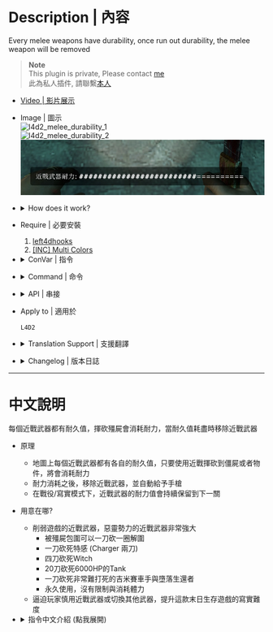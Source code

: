 # Description | 內容
Every melee weapons have durability, once run out durability, the melee weapon will be removed

> __Note__ <br/>
This plugin is private, Please contact [me](https://github.com/fbef0102/Game-Private_Plugin#私人插件列表-private-plugins-list)<br/>
此為私人插件, 請聯繫[本人](https://github.com/fbef0102/Game-Private_Plugin#私人插件列表-private-plugins-list)

* [Video | 影片展示](https://youtu.be/8jsq8NT08S8)

* Image | 圖示
    <br/>![l4d2_melee_durability_1](image/l4d2_melee_durability_1.gif)
    <br/>![l4d2_melee_durability_2](image/l4d2_melee_durability_2.gif)
    <br/>![l4d2_melee_durability_3](image/l4d2_melee_durability_3.jpg)

* <details><summary>How does it work?</summary>

    * Every melee weapons have durability
    * Cost durability when melee S.I., Witch, infected, objects.....
    * The melee weapon will be removed once run out durability, and give pistol
</details>

* Require | 必要安裝
    1. [left4dhooks](https://forums.alliedmods.net/showthread.php?t=321696)
    2. [[INC] Multi Colors](https://github.com/fbef0102/L4D1_2-Plugins/releases/tag/Multi-Colors)

* <details><summary>ConVar | 指令</summary>

    * cfg/sourcemod/l4d2_melee_durability.cfg
        ```php
        // 0=Plugin off, 1=Plugin on.
        l4d2_melee_durability_enable "1"

        // Changes how message displays. (0: Disable, 1:In chat, 2: In Hint Box, 3: In center text)
        l4d2_melee_durability_announce_type "2"

        // 0=Display durability percent number, 1=Display durability bar
        l4d2_melee_durability_show_bar "1"

        // How much durability does it cost when melee Tank. (0: No Cost)
        l4d2_melee_durability_tank_cost "200"

        // How much durability does it cost when melee Witch. (0: No Cost)
        l4d2_melee_durability_witch_cost "150"

        // How much durability does it cost when melee Common Infected. (0: No Cost)
        l4d2_melee_durability_common_cost "50"

        // How much durability does it cost when melee Survivor. (0: No Cost)
        l4d2_melee_durability_survivor_cost "10"

        // How much durability does it cost when melee Special Infected. (0: No Cost)
        l4d2_melee_durability_infected_cost "100"

        // How much durability does it cost when melee objects. (doors, boxes, items, chairs, tables, etc.)
        l4d2_melee_durability_entity_cost "5"

        // Secondary weapon given to survivor after run out of melee durability. (1: Pistol, 2: Dual Pistol, 3: Magnum)
        l4d2_melee_durability_secondary_weapon "1"

        // 0=Permanent durability, durability of Baseball Bat.
        l4d2_melee_durability_baseball_bat "2800"

        // 0=Permanent durability, durability of Cricket Bat.
        l4d2_melee_durability_cricket_bat "3000"

        // 0=Permanent durability, durability of Crowbar.
        l4d2_melee_durability_crowbar "3300"

        // 0=Permanent durability, durability of Electric Guitar.
        l4d2_melee_durability_electric_guitar "2900"

        // 0=Permanent durability, durability of Fire Axe.
        l4d2_melee_durability_fireaxe "3500"

        // 0=Permanent durability, durability of Frying Pan.
        l4d2_melee_durability_frying_pan "2500"

        // 0=Permanent durability, durability of Golf Club.
        l4d2_melee_durability_golfclub "3000"

        // 0=Permanent durability, durability of Katana.
        l4d2_melee_durability_katana "3700"

        // 0=Permanent durability, durability of Knife.
        l4d2_melee_durability_knife "3400"

        // 0=Permanent durability, durability of Machete.
        l4d2_melee_durability_machete "4000"

        // 0=Permanent durability, durability of Pitchfork.
        l4d2_melee_durability_pitchfork "3100"

        // 0=Permanent durability, durability of shovel.
        l4d2_melee_durability_shovel "2900"

        // 0=Permanent durability, durability of Tonfa.
        l4d2_melee_durability_tonfa "2600"

        // 0=Permanent durability, durability of unknown melee weapon (Custom Third Party Melee).
        l4d2_melee_durability_unknown "3000"
        ```
</details>

* <details><summary>Command | 命令</summary>
    
    None
</details>

* <details><summary>API | 串接</summary>

    * [l4d2_melee_durability.inc](scripting\include\l4d2_melee_durability.inc)
        ```php
        library name: l4d2_melee_durability
        ```
</details>

* Apply to | 適用於
    ```
    L4D2
    ```

* <details><summary>Translation Support | 支援翻譯</summary>

    ```
    English
    繁體中文
    简体中文
    ```
</details>

* <details><summary>Changelog | 版本日誌</summary>

    * v1.3 (2024-7-9)
        * Add API
        * Update Cvars
        * Update Translations

    * v1.2 (2023-6-25)
        * In coop/realism mode, keep melee durability to next map.

    * v1.1 (2023-3-13)
        * Translation Support

    * v1.0 (2022-11-06)
        * Initial Release
</details>

- - - -
# 中文說明
每個近戰武器都有耐久值，揮砍殭屍會消耗耐力，當耐久值耗盡時移除近戰武器

* 原理
    * 地圖上每個近戰武器都有各自的耐久值，只要使用近戰揮砍到僵屍或者物件，將會消耗耐力
    * 耐力消耗之後，移除近戰武器，並自動給予手槍
    * 在戰役/寫實模式下，近戰武器的耐力值會持續保留到下一關

* 用意在哪?
    * 削弱遊戲的近戰武器，惡靈勢力的近戰武器非常強大
        * 被殭屍包圍可以一刀砍一圈解圍
        * 一刀砍死特感 (Charger 兩刀)
        * 四刀砍死Witch
        * 20刀砍死6000HP的Tank 
        * 一刀砍死非常難打死的吉米賽車手與墮落生還者
        * 永久使用，沒有限制與消耗體力
    * 逼迫玩家慎用近戰武器或切換其他武器，提升這款末日生存遊戲的寫實難度

* <details><summary>指令中文介紹 (點我展開)</summary>

    * cfg/sourcemod/l4d2_melee_durability.cfg
        ```php
        // 0=關閉插件, 1=開啟插件
        l4d2_melee_durability_enable "1"

        // 顯示耐久度的位置. (0: 關閉, 1: 聊天窗, 2: 螢幕下方黑底白字窗, 3: 螢幕正中間)
        l4d2_melee_durability_announce_type "2"

        // 0=用實際百分比數值顯示耐久度, 1=用圖案符號顯示耐久度
        l4d2_melee_durability_show_bar "1"

        // 揮砍Tank所消耗的耐力數值 (0: 無消耗)
        l4d2_melee_durability_tank_cost "200"

        // 揮砍Witch所消耗的耐力數值 (0: 無消耗)
        l4d2_melee_durability_witch_cost "150"

        // 揮砍普通感染者所消耗的耐力數值 (0: 無消耗)
        l4d2_melee_durability_common_cost "50"

        // 揮砍倖存者隊友所消耗的耐力數值 (0: 無消耗)
        l4d2_melee_durability_survivor_cost "10"

        // 揮砍特感所消耗的耐力數值 (0: 無消耗)
        l4d2_melee_durability_infected_cost "100"

        // 揮砍物件所消耗的耐力數值 (門, 箱子, 物品, 椅子, 桌子 等等...)
        l4d2_melee_durability_entity_cost "5"

        // 當耐力值消耗光時給予的武器. (1: 手槍, 2: 雙槍, 3: 麥格農手槍)
        l4d2_melee_durability_secondary_weapon "1"

        // 0=永久耐力, 球棒的耐力值
        l4d2_melee_durability_baseball_bat "2800"

        // 0=永久耐力, 板球拍的耐力值
        l4d2_melee_durability_cricket_bat "3000"

        // 0=永久耐力, 鐵撬的耐力值
        l4d2_melee_durability_crowbar "3300"

        // 0=永久耐力, 電吉他的耐力值
        l4d2_melee_durability_electric_guitar "2900"

        // 0=永久耐力, 斧頭的耐力值
        l4d2_melee_durability_fireaxe "3500"

        // 0=永久耐力, 平底鍋的耐力值
        l4d2_melee_durability_frying_pan "2500"

        // 0=永久耐力, 高爾夫球桿的耐力值
        l4d2_melee_durability_golfclub "3000"

        // 0=永久耐力, 武士刀的耐力值
        l4d2_melee_durability_katana "3700"

        // 0=永久耐力, 小刀的耐力值
        l4d2_melee_durability_knife "3400"

        // 0=永久耐力, 開山刀的耐力值
        l4d2_melee_durability_machete "4000"

        // 0=永久耐力, 草叉的耐力值
        l4d2_melee_durability_pitchfork "3100"

        // 0=永久耐力, 鐵鏟的耐力值
        l4d2_melee_durability_shovel "2900"

        // 0=永久耐力, 警棍的耐力值
        l4d2_melee_durability_tonfa "2600"

        // 0=永久耐力, 未知模型的近戰武器的耐力值 (三方戰役自製的近戰武器).
        l4d2_melee_durability_unknown "3000"
        ```
</details>




